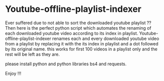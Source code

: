 # Youtube-offline-playlist-indexer
Ever suffered due to not able to sort the downloaded youtube playlist ?? Then here is the perfect python script which automates the renaming of each downloaded youtube video according to its index in playlist. 
Youtube-offline-playlist-indexer renames each and every downloaded youtube video from a playlist by replacing it with the its index in playlist and a dot followed by its original name.
this works for first 100 videos in a playlist only and the rest will be left as they are.

please install python and python libraries bs4 and requests.

Enjoy !!!
